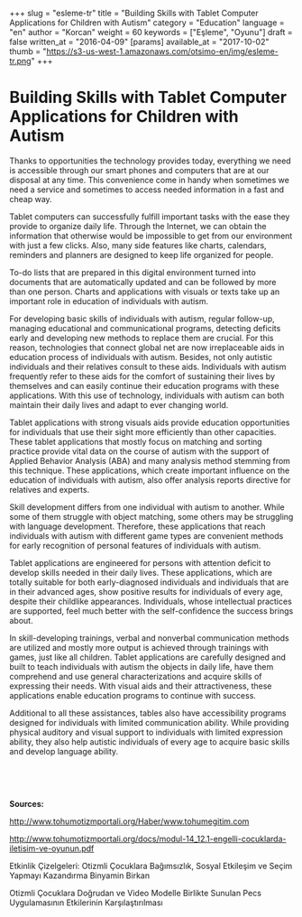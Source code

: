 +++
slug = "esleme-tr"
title = "Building Skills with Tablet Computer Applications for Children with Autism"
category = "Education"
language = "en"
author = "Korcan"
weight = 60
keywords = ["Eşleme", "Oyunu"]
draft = false
written_at = "2016-04-09"
[params]
available_at = "2017-10-02"
thumb = "https://s3-us-west-1.amazonaws.com/otsimo-en/img/esleme-tr.png"
+++


# Building Skills with Tablet Computer Applications for Children with Autism

Thanks to opportunities the technology provides today, everything we need is accessible through our smart phones and computers that are at our disposal at any time. This convenience come in handy when sometimes we need a service and sometimes to access needed information in a fast and cheap way.

Tablet computers can successfully fulfill important tasks with the ease they provide to organize daily life. Through the Internet, we can obtain the information that otherwise would be impossible to get from our environment with just a few clicks. Also, many side features like charts, calendars, reminders and planners are designed to keep life organized for people.

To-do lists that are prepared in this digital environment turned into documents that are automatically updated and can be followed by more than one person. Charts and applications with visuals or texts take up an important role in education of individuals with autism.

For developing basic skills of individuals with autism, regular follow-up, managing educational and communicational programs, detecting deficits early and developing new methods to replace them are crucial. For this reason, technologies that connect global net are now irreplaceable aids in education process of individuals with autism. Besides, not only autistic individuals and their relatives consult to these aids. Individuals with autism frequently refer to these aids for the comfort of sustaining their lives by themselves and can easily continue their education programs with these applications. With this use of technology, individuals with autism can both maintain their daily lives and adapt to ever changing world.

Tablet applications with strong visuals aids provide education opportunities for individuals that use their sight more efficiently than other capacities. These tablet applications that mostly focus on matching and sorting practice provide vital data on the course of autism with the support of Applied Behavior Analysis (ABA) and many analysis method stemming from this technique. These applications, which create important influence on the education of individuals with autism, also offer analysis reports directive for relatives and experts.

Skill development differs from one individual with autism to another. While some of them struggle with object matching, some others may be struggling with language development. Therefore, these applications that reach individuals with autism with different game types are convenient methods for early recognition of personal features of individuals with autism.

Tablet applications are engineered for persons with attention deficit to develop skills needed in their daily lives. These applications, which are totally suitable for both early-diagnosed individuals and individuals that are in their advanced ages, show positive results for individuals of every age, despite their childlike appearances. Individuals, whose intellectual practices are supported, feel much better with the self-confidence the success brings about.

In skill-developing trainings, verbal and nonverbal communication methods are utilized and mostly more output is achieved through trainings with games, just like all children. Tablet applications are carefully designed and built to teach individuals with autism the objects in daily life, have them comprehend and use general characterizations and acquire skills of expressing their needs. With visual aids and their attractiveness, these applications enable education programs to continue with success.

Additional to all these assistances, tables also have accessibility programs designed for individuals with limited communication ability. While providing physical auditory and visual support to individuals with limited expression ability, they also help autistic individuals of every age to acquire basic skills and develop language ability.

 

 

**Sources:**

http://www.tohumotizmportali.org/Haber/www.tohumegitim.com

http://www.tohumotizmportali.org/docs/modul-14_12.1-engelli-cocuklarda-iletisim-ve-oyunun.pdf

Etkinlik Çizelgeleri: Otizmli Çocuklara Bağımsızlık, Sosyal Etkileşim ve Seçim Yapmayı Kazandırma Binyamin Birkan

Otizmli Çocuklara Doğrudan ve Video Modelle Birlikte Sunulan Pecs Uygulamasının Etkilerinin Karşılaştırılması
